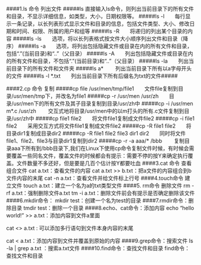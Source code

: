####1.ls 命令 列出文件
#####ls      直接输入ls命令，则列出当前目录下的所有文件和目录，不显示详细信息，如类型，大小，日期权限等。
#####ls -l　　每行显示一条记录，以长列表形式显示文件和目录的信息，包括文件类型、大小、修改日期和时间、权限、所属的用户和组等
#####ls -R　　将递归的列出某个目录的内容
#####ls -ls　　选项，将以长列表格式按文件大小顺序列出文件和目录（降序）
#####ls -a　　选项，将列出包括隐藏文件或目录在内的所有文件和目录，包括“.”(当前目录)和“..”（父目录）
#####ls -A　　列出包括隐藏文件或目录在内的所有文件和目录，不包括“.”(当前目录)和“..”（父目录）
#####ls -la　　列出当前目录下的所有文件和文件夹
#####ls a* 　　列出当前目录下所有以a字母开头的文件
#####ls -l *.txt　　列出当前目录下所有后缀名为txt的文件#####

####2.cp 命令 复制 
#####cp file /usr/men/tmp/file1　　文件file复制到目录/usr/men/tmp下，并改名为file1
#####cp -r /usr/men /usr/zh　　目录/usr/men下的所有文件及其子目录复制到目录/usr/zh中
#####cp -i /usr/men m*.c /usr/zh 　　交互式地将目录/usr/men中的以m打头的所有.c文件复制到目录/usr/zh中
#####cp file1 file2　　将文件file1复制成文件file2
#####cp -i file1 file2　　采用交互方式将文件file1复制成文件file2
#####cp -R file1 file2　　将目录dir1复制成目录dir2
#####cp -R file1 file2 file3 dir1 dir2　　同时将文件file1、file2、file3与目录dir1复制到dir2
#####cp -r -a aaa/* /bbb 　　复制目录aaa下所有到/bbb目录下,我们在Linux下使用cp命令复制文件时候，有时候会需要覆盖一些同名文件，覆盖文件的时候都会有提示：需要不停的按Y来确定执行覆盖。文件数量不多还好，但是要是几百个估计按Y都要吐血
####3.cat 命令 查看 组合文件
cat a.txt：查看文件的内容
cat a.txt >> b.txt：把a文件的内容组合到b文件内容的末尾
cat -n a.txt：查看文件并给文件标上行号
####4.touch命令 建立文件
touch a.txt：建立一个名为a的txt类型文件
####5. rm命令 删除文件
rm -rf a.txt：强制删除文件a.txt
tm -i a.txt：删除文件前会有提示是否确定删除该文件
####6.mkdir命令：
mkdir test：创建一个名为test的目录
####7.rmdir命令：删除目录
tmdir test：删除一个目录
####8.echo、cat命令：添加内容
echo “hello world!” >> a.txt：添加内容到文件a里面

cat <<EOF>> a.txt : 可以添加多行语句到文件本身内容的末尾

cat <<EOF> a.txt：添加内容到文件并覆盖到原始的内容
####9.grep命令：搜索文件
ls -la | grep a.txt ：搜索a.txt文件
####10.find命令：查找文件和目录
find命令：查找文件和目录




